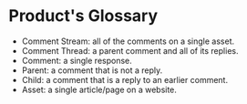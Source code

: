 # Product's Glossary

* Comment Stream: all of the comments on a single asset.
* Comment Thread: a parent comment and all of its replies.
* Comment: a single response.
* Parent: a comment that is not a reply.
* Child: a comment that is a reply to an earlier comment.
* Asset: a single article/page on a website.
